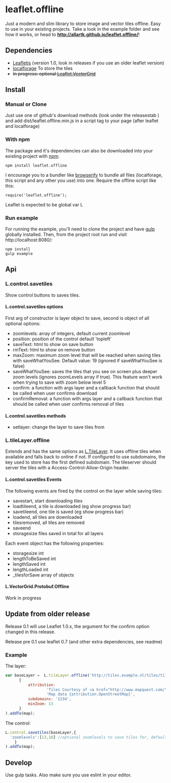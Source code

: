 leaflet.offline
===============

Just a modern and slim library to store image and vector tiles offline.
Easy to use in your existing projects. Take a look in the example folder and see how it works, or head
to **http://allartk.github.io/leaflet.offline/**!


## Dependencies

* [Leafletjs](http://leafletjs.com/) (version 1.0, look in releases if you use an older leaflet version)
* [localforage](https://github.com/localForage/localForage) To store the tiles
* ~~In progress: optional [Leaflet.VectorGrid](https://github.com/Leaflet/Leaflet.VectorGrid)~~


## Install

### Manual or Clone

Just use one of github's download methods (look under the releasestab ) and add dist/leaflet.offline.min.js in a script tag
to your page (after leaflet and localforage)

### With npm

The package and it's dependencies can also be downloaded into
your existing project with [npm](http://npmjs.com):

```
npm install leaflet.offline
```

I encourage you to a bundler like [browserify](http://browserify.org/)
to bundle all files (localforage, this script and any other you use) into one.
Require the offline script like this:

```
require('leaflet.offline');
```

Leaflet is expected to be global var L

### Run example

For running the example, you'll need to clone the project and have [gulp](http://www.gulpjs.com) globally installed.
Then, from the project root run and visit http://localhost:8080/:

```
npm install
gulp example
```

## Api

### L.control.savetiles

Show control buttons to saves tiles.



#### L.control.savetiles options

First arg of constructor is layer object to save, second is object of all optional options:

* zoomlevels: array of integers, default current zoomlevel
* position: position of the control default 'topleft'
* saveText: html to show on save button
* rmText: html to show on remove button
* maxZoom: maximum zoom level that will be reached when saving tiles with saveWhatYouSee. Default value: 19 (ignored if saveWhatYouSee is false)
* saveWhatYouSee: saves the tiles that you see on screen plus deeper zoom levels (ignores zoomLevels array if true). This feature won't work when trying to save with zoom below level 5
* confirm: a function with args layer and a callback function that should be called when user confirms download
* confirmRemoval: a function with args layer and a callback function that should be called when user confirms removal of tiles

#### L.control.savetiles methods

* setlayer: change the layer to save tiles from

### L.tileLayer.offline

Extends and has the same options as [L.TileLayer](http://leafletjs.com/reference-1.0.0.html#tilelayer).
It uses offline tiles when available and falls back to online if not. If configured to use subdomains, the key used to
store has the first defined subdomain.
The tileserver should server the tiles with a Access-Control-Allow-Origin header.

#### L.control.savetiles Events

The following events are fired by the control on the layer while saving tiles:

* savestart, start downloading tiles
* loadtileend, a tile is downloaded (eg show progress bar)
* savetileend, one tile is saved  (eg show progress bar)
* loadend, all tiles are downloaded
* tilesremoved, all tiles are removed
* saveend
* storagesize files saved in total for all layers

Each event object has the following properties:
* storagesize int
* lengthToBeSaved int
* lengthSaved int
* lengthLoaded int
* \_tilesforSave array of objects

#### L.VectorGrid.Protobuf.Offline

Work in progress

## Update from older release

Release 0.1 will use Leaflet 1.0.x, the argument for the confirm option changed in this release.

Release pre 0.1 use leaflet 0.7 (and other extra dependencies, see readme)

### Example

The layer:

```javascript
var baseLayer =  L.tileLayer.offline('http://tiles.example.nl/tiles/tiles.py/mq_proxy/{z}/{x}/{y}.jpg',
      {
          attribution:
                  'Tiles Courtesy of <a href="http://www.mapquest.com/">MapQuest</a> &mdash; ' +
                  'Map data {attribution.OpenStreetMap}',
          subdomains: '1234',
          minZoom: 13
      }
).addTo(map);
```

The control:
```javascript
L.control.savetiles(baseLayer,{
  'zoomlevels':[13,16] //optional zoomlevels to save tiles for, default current zoomlevel
    }
).addTo(map);
```


## Develop

Use gulp tasks. Also make sure you use eslint in your editor.

